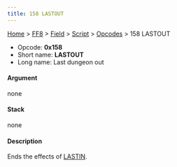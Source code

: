```yaml
---
title: 158 LASTOUT
---
```


[Home](/ff7-flat-wiki/Main%20Page.md) > [FF8](/ff7-flat-wiki/FF8.md) > [Field](/ff7-flat-wiki/FF8/Field.md) > [Script](/ff7-flat-wiki/FF8/Field/Script.md) > [Opcodes](/ff7-flat-wiki/FF8/Field/Script/Opcodes.md) > 158 LASTOUT

-   Opcode: **0x158**
-   Short name: **LASTOUT**
-   Long name: Last dungeon out

#### Argument

none

#### Stack

none

#### Description

Ends the effects of [LASTIN][].

  [LASTIN]: /ff7-flat-wiki/FF8/Field/Script/Opcodes/157%20LASTIN.md "wikilink"
